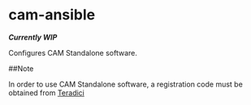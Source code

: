 # cam-ansible

***Currently WIP***

Configures CAM Standalone software. 

##Note

In order to use CAM Standalone software, a registration code
must be obtained from [Teradici](https://www.teradici.com/)
